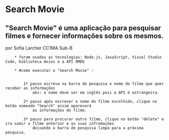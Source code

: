 # Search Movie

## "Search Movie" é uma aplicação para pesquisar filmes e fornecer informações sobre os mesmos. 
por Sofia Larcher CC1MA Sub-B
   
        * foram usadas as tecnologias: Node.js, JavaScript, Visual Studio Code, biblioteca Axios e a API OMDb

        * #como executar o "Search Movie" :


            1º passo escreva na barra de pesquisa o nome do filme que quer receber as informações 
                obs: o nome deve ser em inglês pois a API é estrangeira.

            2º passo após escrever o nome do filme escolhido, clique no botão nomeado "Search" assim aparecerá
                as informações do filme.

            3º passo para procurar outro filme, clique no botão "delete" e ira sumir o filme anterior e as suas infromações
                deixando a barra de pesquisa limpa para a próxima pesquisa.
